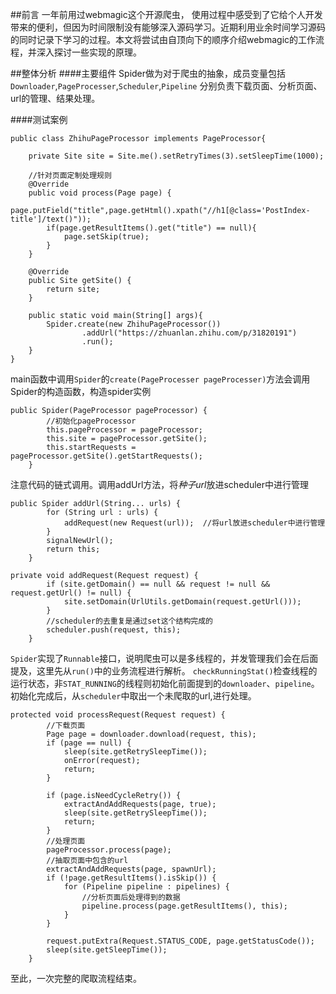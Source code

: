 ##前言
 一年前用过webmagic这个开源爬虫， 使用过程中感受到了它给个人开发带来的便利，但因为时间限制没有能够深入源码学习。近期利用业余时间学习源码的同时记录下学习的过程。本文将尝试由自顶向下的顺序介绍webmagic的工作流程，并深入探讨一些实现的原理。

##整体分析
####主要组件
Spider做为对于爬虫的抽象，成员变量包括`Downloader`,`PageProcesser`,`Scheduler`,`Pipeline`
分别负责下载页面、分析页面、url的管理、结果处理。

####测试案例
```
public class ZhihuPageProcessor implements PageProcessor{

    private Site site = Site.me().setRetryTimes(3).setSleepTime(1000);

    //针对页面定制处理规则
    @Override
    public void process(Page page) {
        page.putField("title",page.getHtml().xpath("//h1[@class='PostIndex-title']/text()"));
        if(page.getResultItems().get("title") == null){
            page.setSkip(true);
        }
    }

    @Override
    public Site getSite() {
        return site;
    }

    public static void main(String[] args){
        Spider.create(new ZhihuPageProcessor())
                .addUrl("https://zhuanlan.zhihu.com/p/31820191")
                .run();
    }
}
```
main函数中调用`Spider`的`create(PageProcesser pageProcesser)`方法会调用Spider的构造函数，构造spider实例
```
public Spider(PageProcessor pageProcessor) {
        //初始化pageProcessor
        this.pageProcessor = pageProcessor;
        this.site = pageProcessor.getSite();
        this.startRequests = pageProcessor.getSite().getStartRequests();
    }
```
注意代码的链式调用。调用addUrl方法，将*种子url*放进scheduler中进行管理
```
public Spider addUrl(String... urls) {
        for (String url : urls) {
            addRequest(new Request(url));  //将url放进scheduler中进行管理
        }
        signalNewUrl();
        return this;
    }
```
```
private void addRequest(Request request) {
        if (site.getDomain() == null && request != null && request.getUrl() != null) {
            site.setDomain(UrlUtils.getDomain(request.getUrl()));
        }
        //scheduler的去重复是通过set这个结构完成的
        scheduler.push(request, this);
    }
```
`Spider`实现了`Runnable`接口，说明爬虫可以是多线程的，并发管理我们会在后面提及，这里先从`run()`中的业务流程进行解析。
`checkRunningStat()`检查线程的运行状态，非`STAT_RUNNING`的线程则初始化前面提到的`downloader`、`pipeline`。初始化完成后，从`scheduler`中取出一个未爬取的url,进行处理。
```
protected void processRequest(Request request) {
        //下载页面
        Page page = downloader.download(request, this);
        if (page == null) {
            sleep(site.getRetrySleepTime());
            onError(request);
            return;
        }
     
        if (page.isNeedCycleRetry()) {
            extractAndAddRequests(page, true);
            sleep(site.getRetrySleepTime());
            return;
        }
        //处理页面
        pageProcessor.process(page);
        //抽取页面中包含的url
        extractAndAddRequests(page, spawnUrl);
        if (!page.getResultItems().isSkip()) {
            for (Pipeline pipeline : pipelines) {
                //分析页面后处理得到的数据
                pipeline.process(page.getResultItems(), this);
            }
        }
        
        request.putExtra(Request.STATUS_CODE, page.getStatusCode());
        sleep(site.getSleepTime());
    }

```
至此，一次完整的爬取流程结束。

